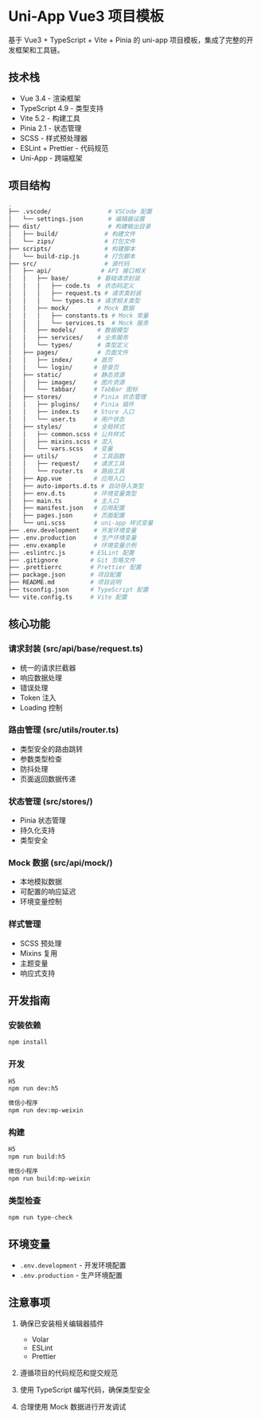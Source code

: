 # Uni-App Vue3 项目模板

基于 Vue3 + TypeScript + Vite + Pinia 的 uni-app 项目模板，集成了完整的开发框架和工具链。

## 技术栈

- Vue 3.4 - 渲染框架
- TypeScript 4.9 - 类型支持
- Vite 5.2 - 构建工具
- Pinia 2.1 - 状态管理
- SCSS - 样式预处理器
- ESLint + Prettier - 代码规范
- Uni-App - 跨端框架

## 项目结构
```bash
.
├── .vscode/                # VSCode 配置
│   └── settings.json       # 编辑器设置
├── dist/                   # 构建输出目录
│   ├── build/             # 构建文件
│   └── zips/              # 打包文件
├── scripts/               # 构建脚本
│   └── build-zip.js       # 打包脚本
├── src/                   # 源代码
│   ├── api/              # API 接口相关
│   │   ├── base/        # 基础请求封装
│   │   │   ├── code.ts  # 状态码定义
│   │   │   ├── request.ts # 请求类封装
│   │   │   └── types.ts # 请求相关类型
│   │   ├── mock/        # Mock 数据
│   │   │   ├── constants.ts # Mock 常量
│   │   │   └── services.ts  # Mock 服务
│   │   ├── models/      # 数据模型
│   │   ├── services/    # 业务服务
│   │   └── types/       # 类型定义
│   ├── pages/           # 页面文件
│   │   ├── index/      # 首页
│   │   └── login/      # 登录页
│   ├── static/         # 静态资源
│   │   ├── images/     # 图片资源
│   │   └── tabbar/     # TabBar 图标
│   ├── stores/         # Pinia 状态管理
│   │   ├── plugins/    # Pinia 插件
│   │   ├── index.ts    # Store 入口
│   │   └── user.ts     # 用户状态
│   ├── styles/         # 全局样式
│   │   ├── common.scss # 公共样式
│   │   ├── mixins.scss # 混入
│   │   └── vars.scss   # 变量
│   ├── utils/          # 工具函数
│   │   ├── request/    # 请求工具
│   │   └── router.ts   # 路由工具
│   ├── App.vue         # 应用入口
│   ├── auto-imports.d.ts # 自动导入类型
│   ├── env.d.ts        # 环境变量类型
│   ├── main.ts         # 主入口
│   ├── manifest.json   # 应用配置
│   ├── pages.json      # 页面配置
│   └── uni.scss        # uni-app 样式变量
├── .env.development    # 开发环境变量
├── .env.production     # 生产环境变量
├── .env.example        # 环境变量示例
├── .eslintrc.js       # ESLint 配置
├── .gitignore         # Git 忽略文件
├── .prettierrc        # Prettier 配置
├── package.json       # 项目配置
├── README.md          # 项目说明
├── tsconfig.json      # TypeScript 配置
└── vite.config.ts     # Vite 配置
```

## 核心功能

### 请求封装 (src/api/base/request.ts)
- 统一的请求拦截器
- 响应数据处理
- 错误处理
- Token 注入
- Loading 控制

### 路由管理 (src/utils/router.ts)
- 类型安全的路由跳转
- 参数类型检查
- 防抖处理
- 页面返回数据传递

### 状态管理 (src/stores/)
- Pinia 状态管理
- 持久化支持
- 类型安全

### Mock 数据 (src/api/mock/)
- 本地模拟数据
- 可配置的响应延迟
- 环境变量控制

### 样式管理
- SCSS 预处理
- Mixins 复用
- 主题变量
- 响应式支持

## 开发指南

### 安装依赖
```bash
npm install
```

### 开发
```bash
H5
npm run dev:h5

微信小程序
npm run dev:mp-weixin
```

### 构建
```bash
H5
npm run build:h5

微信小程序
npm run build:mp-weixin
```

### 类型检查
```bash
npm run type-check
```

## 环境变量

- `.env.development` - 开发环境配置
- `.env.production` - 生产环境配置

## 注意事项

1. 确保已安装相关编辑器插件
   - Volar
   - ESLint
   - Prettier

2. 遵循项目的代码规范和提交规范

3. 使用 TypeScript 编写代码，确保类型安全

4. 合理使用 Mock 数据进行开发调试